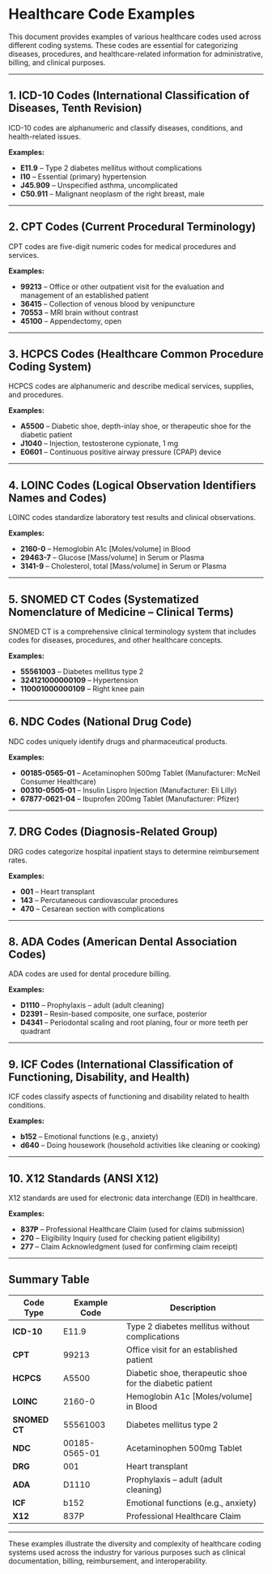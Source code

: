 
# Healthcare Code Examples

This document provides examples of various healthcare codes used across different coding systems. These codes are essential for categorizing diseases, procedures, and healthcare-related information for administrative, billing, and clinical purposes.

---

## 1. **ICD-10 Codes (International Classification of Diseases, Tenth Revision)**

ICD-10 codes are alphanumeric and classify diseases, conditions, and health-related issues.

**Examples:**
- **E11.9** – Type 2 diabetes mellitus without complications
- **I10** – Essential (primary) hypertension
- **J45.909** – Unspecified asthma, uncomplicated
- **C50.911** – Malignant neoplasm of the right breast, male

---

## 2. **CPT Codes (Current Procedural Terminology)**

CPT codes are five-digit numeric codes for medical procedures and services.

**Examples:**
- **99213** – Office or other outpatient visit for the evaluation and management of an established patient
- **36415** – Collection of venous blood by venipuncture
- **70553** – MRI brain without contrast
- **45100** – Appendectomy, open

---

## 3. **HCPCS Codes (Healthcare Common Procedure Coding System)**

HCPCS codes are alphanumeric and describe medical services, supplies, and procedures.

**Examples:**
- **A5500** – Diabetic shoe, depth-inlay shoe, or therapeutic shoe for the diabetic patient
- **J1040** – Injection, testosterone cypionate, 1 mg
- **E0601** – Continuous positive airway pressure (CPAP) device

---

## 4. **LOINC Codes (Logical Observation Identifiers Names and Codes)**

LOINC codes standardize laboratory test results and clinical observations.

**Examples:**
- **2160-0** – Hemoglobin A1c [Moles/volume] in Blood
- **29463-7** – Glucose [Mass/volume] in Serum or Plasma
- **3141-9** – Cholesterol, total [Mass/volume] in Serum or Plasma

---

## 5. **SNOMED CT Codes (Systematized Nomenclature of Medicine – Clinical Terms)**

SNOMED CT is a comprehensive clinical terminology system that includes codes for diseases, procedures, and other healthcare concepts.

**Examples:**
- **55561003** – Diabetes mellitus type 2
- **324121000000109** – Hypertension
- **110001000000109** – Right knee pain

---

## 6. **NDC Codes (National Drug Code)**

NDC codes uniquely identify drugs and pharmaceutical products.

**Examples:**
- **00185-0565-01** – Acetaminophen 500mg Tablet (Manufacturer: McNeil Consumer Healthcare)
- **00310-0505-01** – Insulin Lispro Injection (Manufacturer: Eli Lilly)
- **67877-0621-04** – Ibuprofen 200mg Tablet (Manufacturer: Pfizer)

---

## 7. **DRG Codes (Diagnosis-Related Group)**

DRG codes categorize hospital inpatient stays to determine reimbursement rates.

**Examples:**
- **001** – Heart transplant
- **143** – Percutaneous cardiovascular procedures
- **470** – Cesarean section with complications

---

## 8. **ADA Codes (American Dental Association Codes)**

ADA codes are used for dental procedure billing.

**Examples:**
- **D1110** – Prophylaxis – adult (adult cleaning)
- **D2391** – Resin-based composite, one surface, posterior
- **D4341** – Periodontal scaling and root planing, four or more teeth per quadrant

---

## 9. **ICF Codes (International Classification of Functioning, Disability, and Health)**

ICF codes classify aspects of functioning and disability related to health conditions.

**Examples:**
- **b152** – Emotional functions (e.g., anxiety)
- **d640** – Doing housework (household activities like cleaning or cooking)

---

## 10. **X12 Standards (ANSI X12)**

X12 standards are used for electronic data interchange (EDI) in healthcare.

**Examples:**
- **837P** – Professional Healthcare Claim (used for claims submission)
- **270** – Eligibility Inquiry (used for checking patient eligibility)
- **277** – Claim Acknowledgment (used for confirming claim receipt)

---

## Summary Table

| Code Type         | Example Code      | Description                                                |
|-------------------|-------------------|------------------------------------------------------------|
| **ICD-10**        | E11.9             | Type 2 diabetes mellitus without complications              |
| **CPT**           | 99213             | Office visit for an established patient                     |
| **HCPCS**         | A5500             | Diabetic shoe, therapeutic shoe for the diabetic patient    |
| **LOINC**         | 2160-0            | Hemoglobin A1c [Moles/volume] in Blood                      |
| **SNOMED CT**     | 55561003          | Diabetes mellitus type 2                                   |
| **NDC**           | 00185-0565-01     | Acetaminophen 500mg Tablet                                  |
| **DRG**           | 001               | Heart transplant                                            |
| **ADA**           | D1110             | Prophylaxis – adult (adult cleaning)                        |
| **ICF**           | b152              | Emotional functions (e.g., anxiety)                         |
| **X12**           | 837P              | Professional Healthcare Claim                               |

---

These examples illustrate the diversity and complexity of healthcare coding systems used across the industry for various purposes such as clinical documentation, billing, reimbursement, and interoperability.
